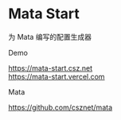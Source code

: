# Mata Start

为 Mata 编写的配置生成器

Demo

https://mata-start.csz.net  
https://mata-start.vercel.com

Mata

https://github.com/csznet/mata
